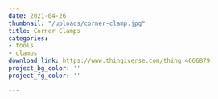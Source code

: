 ```yaml
---
date: 2021-04-26
thumbnail: "/uploads/corner-clamp.jpg"
title: Corner Clamps
categories:
- tools
- clamps
download_link: https://www.thingiverse.com/thing:4666879
project_bg_color: ''
project_fg_color: ''

---
```


